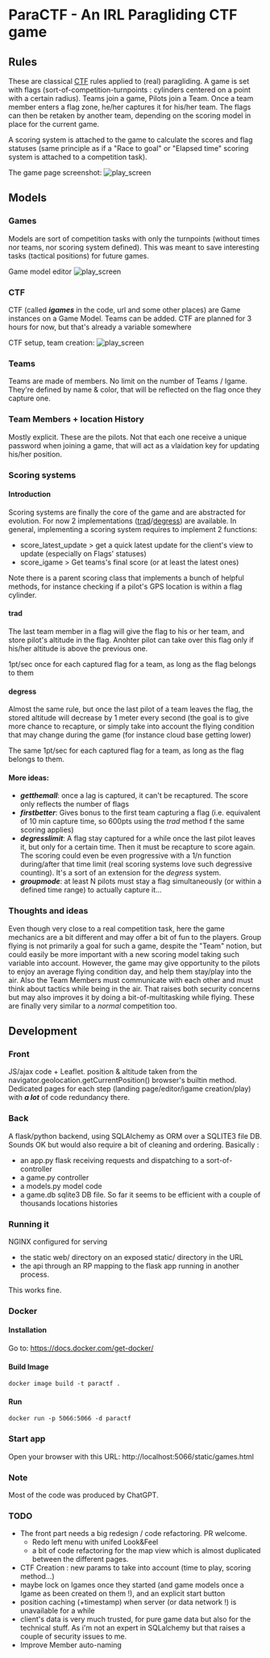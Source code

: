 # ParaCTF - An IRL Paragliding CTF game

## Rules
These are classical [CTF](https://en.wikipedia.org/wiki/Capture_the_flag) rules applied to (real) paragliding. A game is set with flags (sort-of-competition-turnpoints : cylinders centered on a point with a certain radius). Teams join a game, Pilots join a Team. Once a team member enters a flag zone, he/her captures it for his/her team. The flags can then be retaken by another team, depending on the scoring model in place for the current game. 

A scoring system is attached to the game to calculate the scores and flag statuses (same principle as if a "Race to goal" or "Elapsed time" scoring system is attached to a competition task).

The game page screenshot:
![play_screen](doc_images/play.png)

## Models
### Games

Models are sort of competition tasks with only the turnpoints (without times nor teams, nor scoring system defined). This was meant to save interesting tasks (tactical positions) for future games.

Game model editor
![play_screen](doc_images/editor.png)

### CTF

CTF (called ***igames*** in the code, url and some other places) are Game instances on a Game Model. Teams can be added.
CTF are planned for 3 hours for now, but that's already a variable somewhere

CTF setup, team creation:
![play_screen](doc_images/game.png)


### Teams
Teams are made of members. No limit on the number of Teams / Igame. They're defined by name & color, that will be reflected on the flag once they capture one.

### Team Members + location History
Mostly explicit. These are the pilots. Not that each one receive a unique password when joining a game, that will act as a vlaidation key for updating his/her position.


### Scoring systems
#### Introduction
Scoring systems are finally the core of the game and are abstracted for evolution. For now 2 implementations ([trad](#trad)/[degress](degress)) are available.
In general, implementing a scoring system requires to implement 2 functions:
- score_latest_update > get a quick latest update for the client's view to update (especially on Flags' statuses)
- score_igame > Get teams's final score (or at least the latest ones)

Note there is a parent scoring class that implements a bunch of helpful methods, for instance checking if a pilot's GPS location is within a flag cylinder.
  
#### trad
The last team member in a flag will give the flag to his or her team, and store pilot's altitude in the flag. Anohter pilot can take over this flag only if his/her altitude is above the previous one.

1pt/sec once for each captured flag for a team, as long as the flag belongs to them

#### degress
Almost the same rule, but once the last pilot of a team leaves the flag, the stored altitude will decrease by 1 meter every second (the goal is to give more chance to recapture, or simply take into account the flying condition that may change during the game (for instance cloud base getting lower)

The same 1pt/sec for each captured flag for a team, as long as the flag belongs to them.

#### More ideas:
- ***getthemall***: once a lag is captured, it can't be recaptured. The score only reflects the number of flags
- ***firstbetter***: Gives bonus to the first team capturing a flag (i.e. equivalent of 10 min capture time, so 600pts using the *trad* method f the same scoring applies)
- ***degresslimit***: A flag stay captured for a while once the last pilot leaves it, but only for a certain time. Then it must be recapture to score again. The scoring could even be even progressive with a 1/n function during/after that time limit (real scoring systems love such degressive counting). It's a sort of an extension for the *degress* system.
- ***groupmode***: at least N pilots must stay a flag simultaneously (or within a defined time range) to actually capture it... 

### Thoughts and ideas
Even though very close to a real competition task, here the game mechanics are a bit different and may offer a bit of fun to the players. Group flying is not primarily a goal for such a game, despite the "Team" notion, but could easily be more important with a new scoring model taking such variable into account.
However, the game may give opportunity to the pilots to enjoy an average flying condition day, and help them stay/play into the air. Also the Team Members must communicate with each other and must think about tactics while being in the air. That raises both security concerns but may also improves it by doing a bit-of-multitasking while flying. These are finally very similar to a *normal* competition too.

## Development 

### Front
JS/ajax code + Leaflet. position & altitude taken from the navigator.geolocation.getCurrentPosition() browser's builtin method.
Dedicated pages for each step (landing page/editor/igame creation/play) with ***a lot*** of code redundancy there.

### Back
A flask/python backend, using SQLAlchemy as ORM over a SQLITE3 file DB. Sounds OK but would also require a bit of cleaning and ordering.
Basically :
- an app.py flask receiving requests and dispatching to a sort-of-controller
- a game.py controller
- a models.py model code
- a game.db sqlite3 DB file. So far it seems to be efficient with a couple of thousands locations histories

### Running it
NGINX configured for serving
- the static web/ directory on an exposed static/ directory in the URL
- the api through an RP mapping to the flask app running in another process.

This works fine.

### Docker
#### Installation
Go to: https://docs.docker.com/get-docker/
#### Build Image
` docker image build -t paractf . `
#### Run
` docker run -p 5066:5066 -d paractf `

### Start app
Open your browser with this URL: http://localhost:5066/static/games.html

### Note
Most of the code was produced by ChatGPT.

### TODO
- The front part needs a big redesign / code refactoring. PR welcome.
    - Redo left menu with unifed Look&Feel
    - a bit of code refactoring for the map view which is almost duplicated between the different pages.
- CTF Creation : new params to take into account (time to play, scoring method...)
- maybe lock on Igames once they started (and game models once a Igame as been created on them !), and an explicit start button
- position caching (+timestamp) when server (or data network !) is unavailable for a while
- client's data is very much trusted, for pure game data but also for the technical stuff. As i'm not an expert in SQLalchemy but that raises a couple of security issues to me.
- Improve Member auto-naming
